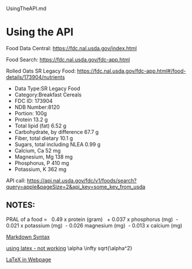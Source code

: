 UsingTheAPI.md

# Using the API

Food Data Central: https://fdc.nal.usda.gov/index.html

Food Search: https://fdc.nal.usda.gov/fdc-app.html

Rolled Oats SR Legacy Food: https://fdc.nal.usda.gov/fdc-app.html#/food-details/173904/nutrients
- Data Type:SR Legacy Food
- Category:Breakfast Cereals
- FDC ID: 173904
- NDB Number:8120
- Portion: 100g
- Protein 	13.2 	g
- Total lipid (fat) 	6.52 	g
- Carbohydrate, by difference 	67.7 	g
- Fiber, total dietary 	10.1 	g
- Sugars, total including NLEA 	0.99 	g
- Calcium, Ca 	52 	mg
- Magnesium, Mg 	138 	mg
- Phosphorus, P 	410 	mg
- Potassium, K 	362 	mg

API call:
https://api.nal.usda.gov/fdc/v1/foods/search?query=apple&pageSize=2&api_key=some_key_from_usda


## NOTES:

PRAL of a food =  
  0.49 x protein (gram)  
  \+  0.037 x phosphorus (mg) 
  \- 0.021 x potassium (mg) 
  \- 0.026 magnesium (mg) 
  \- 0.013 x calcium (mg) 

  [Markdown Syntax](https://www.markdownguide.org/basic-syntax)

[using latex - not working](https://stackoverflow.com/questions/65920958/vs-code-latex-syntax-in-markdown#69707379)
  \alpha
    \infty
    sqrt{\alpha^2}

[LaTeX in Webpage](https://stackoverflow.com/questions/116054/what-is-the-best-way-to-embed-latex-in-a-webpage#10871521)
